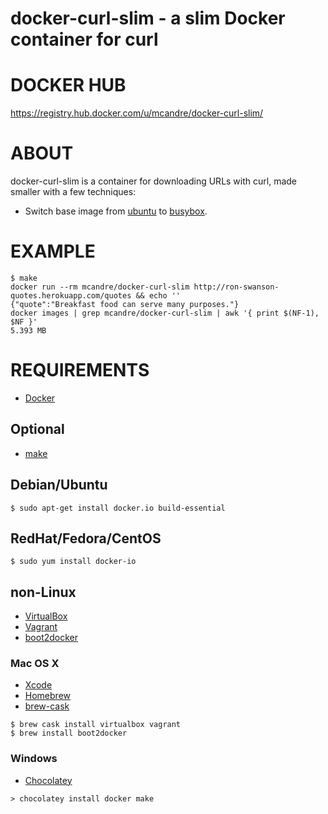 # docker-curl-slim - a slim Docker container for curl

# DOCKER HUB

https://registry.hub.docker.com/u/mcandre/docker-curl-slim/

# ABOUT

docker-curl-slim is a container for downloading URLs with curl, made smaller with a few techniques:

* Switch base image from [ubuntu](https://registry.hub.docker.com/_/ubuntu/) to [busybox](https://registry.hub.docker.com/u/progrium/busybox/).

# EXAMPLE

```
$ make
docker run --rm mcandre/docker-curl-slim http://ron-swanson-quotes.herokuapp.com/quotes && echo ''
{"quote":"Breakfast food can serve many purposes."}
docker images | grep mcandre/docker-curl-slim | awk '{ print $(NF-1), $NF }'
5.393 MB
```

# REQUIREMENTS

* [Docker](https://www.docker.com/)

## Optional

* [make](http://www.gnu.org/software/make/)

## Debian/Ubuntu

```
$ sudo apt-get install docker.io build-essential
```

## RedHat/Fedora/CentOS

```
$ sudo yum install docker-io
```

## non-Linux

* [VirtualBox](https://www.virtualbox.org/)
* [Vagrant](https://www.vagrantup.com/)
* [boot2docker](http://boot2docker.io/)

### Mac OS X

* [Xcode](http://itunes.apple.com/us/app/xcode/id497799835?ls=1&mt=12)
* [Homebrew](http://brew.sh/)
* [brew-cask](http://caskroom.io/)

```
$ brew cask install virtualbox vagrant
$ brew install boot2docker
```

### Windows

* [Chocolatey](https://chocolatey.org/)

```
> chocolatey install docker make
```
